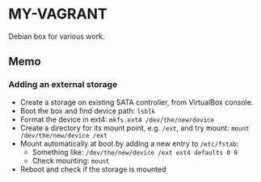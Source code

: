 MY-VAGRANT
==========

Debian box for various work.


Memo
----

### Adding an external storage

* Create a storage on existing SATA controller, from VirtualBox console.
* Boot the box and find device path: `lsblk`
* Format the device in ext4: `mkfs.ext4 /dev/the/new/device`
* Create a directory for its mount point, e.g. `/ext`, and try mount: `mount /dev/the/new/device /ext`
* Mount automatically at boot by adding a new entry to `/etc/fstab`:
    * Something like: `/dev/the/new/device /ext ext4 defaults 0 0`
    * Check mounting: `mount`
* Reboot and check if the storage is mounted
